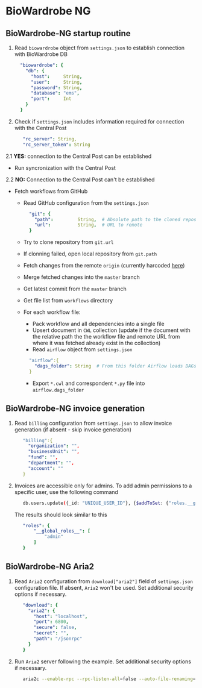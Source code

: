 # BioWardrobe NG

## BioWardrobe-NG startup routine

1. Read `biowardrobe` object from `settings.json` to establish connection with BioWardrobe DB

   ```yaml
     "biowardrobe": {
       "db": {
         "host":     String,
         "user":     String,
         "password": String,
         "database": "ems",
         "port":     Int
       }
     }
    ```
2. Check if `settings.json` includes information required for connection with the Central Post

   ```yaml
      "rc_server": String,
      "rc_server_token": String
   ```

2.1 **YES:** connection to the Central Post can be established

- Run syncronization with the Central Post

2.2 **NO:** Connection to the Central Post can't be established

- Fetch workflows from GitHub
    - Read GitHub configuration from the `settings.json`

      ```yaml
        "git": {
          "path":         String,  # Absolute path to the cloned repository
          "url":          String,  # URL to remote
        }
        ```
    - Try to clone repository from `git.url`
    - If clonning failed, open local repository from `git.path`
    - Fetch changes from the remote `origin` (currently harcoded [here](https://github.com/Barski-lab/biowardrobe-ng/blob/6fa9ab80999ee5920d2c275e30827d07e3281307/imports/server/methods/git.ts#L17))
    - Merge fetched changes into the `master` branch
    - Get latest commit from the `master` branch
    - Get file list from `workflows` directory
    - For each workflow file:
        - Pack workflow and all dependencies into a single file
        - Upsert document in `CWL` collection (update if the document with the relative path the the workflow file and remote URL from where it was fetched already exist in the collection)
        - Read `airflow` object from `settings.json`
        ```yaml
          "airflow":{
            "dags_folder": String  # From this folder Airflow loads DAGs
          }
        ```
        - Export `*.cwl` and correspondent `*.py` file into `airflow.dags_folder`

## BioWardrobe-NG invoice generation

1. Read `billing` configuration from `settings.json` to allow invoice generation (if absent - skip invoice generation)

   ```yaml
      "billing":{
        "organization": "",
        "businessUnit": "",
        "fund": "",
        "department": "",
        "account": ""
      }
   ```
2. Invoices are accessible only for admins. To add admin permissions to a specific user, use the following command

   ```bash
      db.users.update({_id: "UNIQUE_USER_ID"}, {$addToSet: {"roles.__global_roles__":"admin"}})
   ```
   The results should look similar to this
   ```yaml
      "roles": {
          "__global_roles__": [
              "admin"
          ]
      }
   ```

## BioWardrobe-NG Aria2

1. Read `Aria2` configuration from `download["aria2"]` field of `settings.json` configuration file. If absent, `Aria2` won't be used. Set additional security options if necessary.

   ```yaml
      "download": {
        "aria2": {
          "host": "localhost",
          "port": 6800,
          "secure": false,
          "secret": "",
          "path": "/jsonrpc"
        }
      }
    ```

2. Run `Aria2` server following the example. Set additional security options if necessary.

   ```bash
      aria2c --enable-rpc --rpc-listen-all=false --auto-file-renaming=false --rpc-listen-port=6800
   ```
